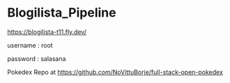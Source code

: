 # Blogilista_Pipeline
https://blogilista-t11.fly.dev/

username : root

password : salasana

Pokedex Repo at https://github.com/NoVittuBorje/full-stack-open-pokedex
